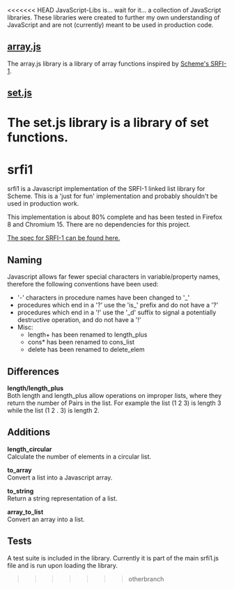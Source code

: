 <<<<<<< HEAD
JavaScript-Libs is... wait for it... a collection of JavaScript libraries.  These libraries were created to further my own understanding of JavaScript and are not (currently) meant to be used in production code.

## [array.js](https://github.com/jacktrades/JavaScript-Libs/wiki/array.js)

The array.js library is a library of array functions inspired by [Scheme's SRFI-1](http://srfi.schemers.org/srfi-1/srfi-1.html).

## [set.js](https://github.com/jacktrades/JavaScript-Libs/wiki/set.js)

The set.js library is a library of set functions.
=======
srfi1
======

srfi1 is a Javascript implementation of the SRFI-1 linked list library for Scheme.  This is a 'just for fun' implementation and probably shouldn't be used in production work.

This implementation is about 80% complete and has been tested in Firefox 8 and Chromium 15.  There are no dependencies for this project.

[The spec for SRFI-1 can be found here.](http://srfi.schemers.org/srfi-1/srfi-1.html)



## Naming ##

Javascript allows far fewer special characters in variable/property names, therefore the following conventions have been used:

* '-' characters in procedure names have been changed to '\_'
* procedures which end in a '?' use the 'is\_' prefix and do not have a '?'
* procedures which end in a '!' use the '\_d' suffix to signal a potentially destructive operation, and do not have a '!'
* Misc:
  * length+ has been renamed to length\_plus
  * cons* has been renamed to cons\_list
  * delete has been renamed to delete\_elem



## Differences ##

**length/length\_plus**  
Both length and length\_plus allow operations on improper lists, where they return the number of Pairs in the list.  For example the list (1 2 3) is length 3 while the list (1 2 . 3) is length 2.



## Additions ##

**length\_circular**  
Calculate the number of elements in a circular list.

**to\_array**  
Convert a list into a Javascript array.

**to\_string**  
Return a string representation of a list.

**array\_to\_list**  
Convert an array into a list.



## Tests ##

A test suite is included in the library.  Currently it is part of the main srfi1.js file and is run upon loading the library.
>>>>>>> otherbranch
